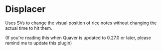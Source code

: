 # Displacer

Uses SVs to change the visual position of rice notes without changing the actual time to hit them.

(If you're reading this when Quaver is updated to 0.27.0 or later, please remind me to update this plugin)

